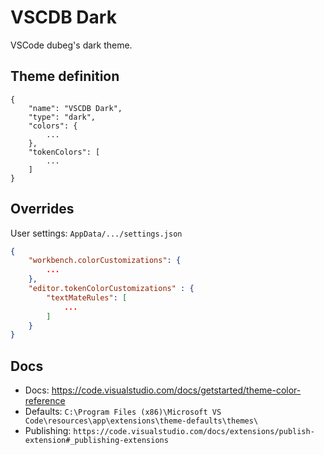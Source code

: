 # VSCDB Dark
VSCode dubeg's dark theme.


## Theme definition
```
{
    "name": "VSCDB Dark",
    "type": "dark",
    "colors": {
        ...
    },
    "tokenColors": [
        ...
    ]
}
```


## Overrides 
User settings: `AppData/.../settings.json`
```json
{
    "workbench.colorCustomizations": {
        ...
    },
    "editor.tokenColorCustomizations" : {
        "textMateRules": [
            ...
        ]
    }
}

```


## Docs
- Docs: https://code.visualstudio.com/docs/getstarted/theme-color-reference
- Defaults: `C:\Program Files (x86)\Microsoft VS Code\resources\app\extensions\theme-defaults\themes\`
- Publishing: `https://code.visualstudio.com/docs/extensions/publish-extension#_publishing-extensions`